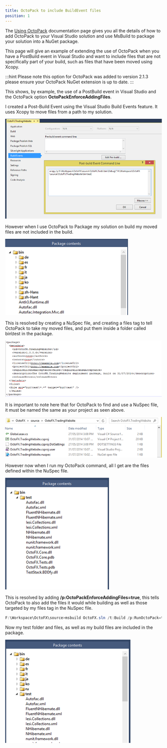 ```yaml
---
title: OctoPack to include BuildEvent files
position: 1
---
```



The [Using OctoPack](/docs/home/packaging-applications/nuget-packages/using-octopack.md) documentation page gives you all the details of how to add OctoPack to your Visual Studio solution and use MsBuild to package your solution into a NuGet package.


This page will give an example of extending the use of OctoPack when you have a PostBuild event in Visual Studio and want to include files that are not specifically part of your build, such as files that have been moved using Xcopy.

:::hint
Please note this option for OctoPack was added to version 2.1.3 please ensure your OctoPack NuGet extension is up to date.
:::


This shows, by example, the use of a PostBuild event in Visual Studio and the OctoPack option **OctoPackEnforceAddingFiles**.


I created a Post-Build Event using the Visual Studio Build Events feature. It uses Xcopy to move files from a path to my solution.


![](/docs/images/3048096/3277796.png)


However when I use OctoPack to Package my solution on build my moved files are not included in the build.


![](/docs/images/3048096/3277795.png)


This is resolved by creating a NuSpec file, and creating a files tag to tell OctoPack to take my moved files, and put them inside a folder called bin\test in the package.


![](/docs/images/3048096/3277794.png)


It is important to note here that for OctoPack to find and use a NuSpec file, it must be named the same as your project as seen above.


![](/docs/images/3048096/3277792.png)


However now when I run my OctoPack command, all I get are the files defined within the NuSpec file.


![](/docs/images/3048096/3277793.png)


This is resolved by adding **/p:OctoPackEnforceAddingFiles=true**, this tells OctoPack to also add the files it would while building as well as those targeted by my files tag in the NuSpec file.

```powershell
F:\Workspace\OctoFX\source>msbuild OctoFX.sln /t:Build /p:RunOctoPack=true /p:OctoPackPackageVersion=1.0.0.7 /p:OctoPackEnforceAddingFiles=true
```


Now my test folder and files, as well as my build files are included in the package.


![](/docs/images/3048096/3277790.png)
